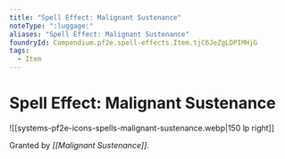 ```yaml
---
title: "Spell Effect: Malignant Sustenance"
noteType: ":luggage:"
aliases: "Spell Effect: Malignant Sustenance"
foundryId: Compendium.pf2e.spell-effects.Item.tjC6JeZgLDPIMHjG
tags:
  - Item
---
```


# Spell Effect: Malignant Sustenance
![[systems-pf2e-icons-spells-malignant-sustenance.webp|150 lp right]]

Granted by _[[Malignant Sustenance]]_.
